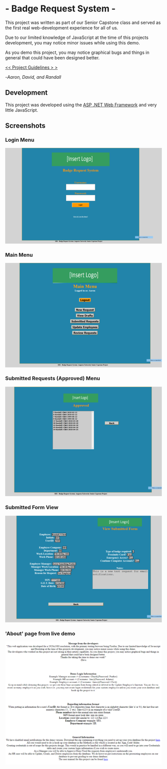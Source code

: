 

# - Badge Request System -

This project was written as part of our Senior Capstone class and served as the first real web-development experience for all of us.

Due to our limited knowledge of JavaScript at the time of this projects development, you may notice minor issues while using this demo.

As you demo this project, you may notice graphical bugs and things in general that could have been designed better.

[<< Project Guidelines > >](https://github.com/BadgeRequestSystem/SRSWebApp/blob/PostSemesterUpdates/Site_Data/BadgeRequestProject.pdf)
 
-*Aaron, David, and Randall*
 

## Development

This project was developed using the [ASP .NET Web Framework](https://dotnet.microsoft.com/apps/aspnet) and very little JavaScript.

## Screenshots

### Login Menu
![enter image description here](https://raw.githubusercontent.com/BadgeRequestSystem/SRSWebApp/PostSemesterUpdates/Images/Screenshot_1.png)
### Main Menu
![enter image description here](https://raw.githubusercontent.com/BadgeRequestSystem/SRSWebApp/PostSemesterUpdates/Images/Screenshot_2.png)
### Submitted Requests (Approved) Menu
![enter image description here](https://raw.githubusercontent.com/BadgeRequestSystem/SRSWebApp/PostSemesterUpdates/Images/Screenshot_3.png)
### Submitted Form View
![enter image description here](https://raw.githubusercontent.com/BadgeRequestSystem/SRSWebApp/PostSemesterUpdates/Images/Screenshot_4.png)
### 'About' page from live demo
![enter image description here](https://raw.githubusercontent.com/BadgeRequestSystem/SRSWebApp/PostSemesterUpdates/Images/Screenshot_5.png)